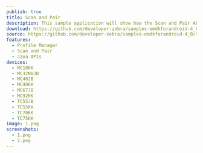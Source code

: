 ```yaml
---
publish: true
title: Scan and Pair
description: This sample application will show how the Scan and Pair API can be used to pair two bluetooth devices programmatically.
download: https://github.com/developer-zebra/samples-emdkforandroid-4_0/archive/ScanAndPairSample1.zip
source: https://github.com/developer-zebra/samples-emdkforandroid-4_0/tree/ScanAndPairSample1
features: 
  - Profile Manager
  - Scan and Pair
  - Java APIs
devices: 
  - MC18KK
  - MC32N0JB
  - MC40JB
  - MC40KK
  - MC67JB
  - MC92KK
  - TC55JB
  - TC55KK
  - TC70KK
  - TC75KK
image: 1.png
screenshots: 
  - 1.png
  - 2.png
---
```


